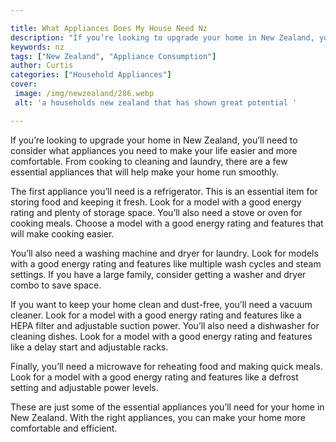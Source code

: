 ```yaml
---

title: What Appliances Does My House Need Nz
description: "If you’re looking to upgrade your home in New Zealand, you’ll need to consider what appliances you need to make your life easier a...get more detail"
keywords: nz
tags: ["New Zealand", "Appliance Consumption"]
author: Curtis
categories: ["Household Appliances"]
cover: 
 image: /img/newzealand/286.webp
 alt: 'a households new zealand that has shown great potential '

---
```


If you’re looking to upgrade your home in New Zealand, you’ll need to consider what appliances you need to make your life easier and more comfortable. From cooking to cleaning and laundry, there are a few essential appliances that will help make your home run smoothly.

The first appliance you’ll need is a refrigerator. This is an essential item for storing food and keeping it fresh. Look for a model with a good energy rating and plenty of storage space. You’ll also need a stove or oven for cooking meals. Choose a model with a good energy rating and features that will make cooking easier.

You’ll also need a washing machine and dryer for laundry. Look for models with a good energy rating and features like multiple wash cycles and steam settings. If you have a large family, consider getting a washer and dryer combo to save space.

If you want to keep your home clean and dust-free, you’ll need a vacuum cleaner. Look for a model with a good energy rating and features like a HEPA filter and adjustable suction power. You’ll also need a dishwasher for cleaning dishes. Look for a model with a good energy rating and features like a delay start and adjustable racks.

Finally, you’ll need a microwave for reheating food and making quick meals. Look for a model with a good energy rating and features like a defrost setting and adjustable power levels.

These are just some of the essential appliances you’ll need for your home in New Zealand. With the right appliances, you can make your home more comfortable and efficient.
